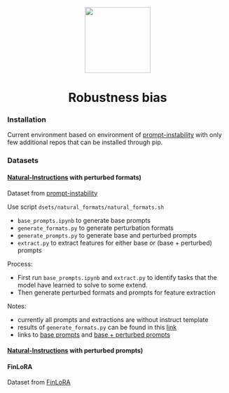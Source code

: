 <p align="center">
<img src="figures/icon.png" width="150"/>
</h1>


<h1 align="center">Robustness bias</h1>


### Installation

Current environment based on environment of [prompt-instability](https://github.com/Dont-Care-Didnt-Ask/prompt-instability) with only few additional repos that can be installed through pip.


### Datasets

#### [Natural-Instructions](https://github.com/allenai/natural-instructions/tree/master) with perturbed formats)

Dataset from [prompt-instability](https://github.com/Dont-Care-Didnt-Ask/prompt-instability)

Use script `dsets/natural_formats/natural_formats.sh` 
- `base_prompts.ipynb` to generate base prompts
- `generate_formats.py` to generate perturbation formats
- `generate_prompts.py` to generate base and perturbed prompts
- `extract.py` to extract features for either base or (base + perturbed) prompts 

Process:
- First run `base_prompts.ipynb` and `extract.py` to identify tasks that the model have learned to solve to some extend.
- Then generate perturbed formats and prompts for feature extraction


Notes:
- currently all prompts and extractions are without instruct template
- results of `generate_formats.py` can be found in this [link](https://www.dropbox.com/scl/fo/gp0i6ueffknutlb8cz9cu/ABeatmWkkSl1Erg1gSLtm2Q?rlkey=qnl6qfrrz3b9a1alpkv9m58d4&dl=0)
- links to [base prompts](https://www.dropbox.com/scl/fo/yctyc7tjs09y8hbs8qsnw/AJLjb-Y8NrJYxy90CrfSnyw?rlkey=xe4rvoqblc5ly1lf87dyhtz85&dl=0) and [base + perturbed prompts](https://www.dropbox.com/scl/fo/z44atbgc465r510hniuz0/AKIAHcT9DCxG5fRzaPJHRDg?rlkey=82k4253lzt95v6up7xr40g0ba&dl=0) 

#### [Natural-Instructions](https://github.com/allenai/natural-instructions/tree/master) with perturbed prompts)


#### FinLoRA

Dataset from [FinLoRA](https://github.com/Open-Finance-Lab/FinLoRA/tree/main/data)
